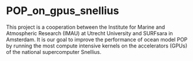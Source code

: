 # POP_on_gpus_snellius
This project is a cooperation between the Institute for Marine and Atmospheric Research (IMAU) at Utrecht University and SURFsara in Amsterdam.
It is our goal to improve the performance of ocean model POP by running the most compute intensive kernels on the accelerators (GPUs) of the national supercomputer Snellius.
